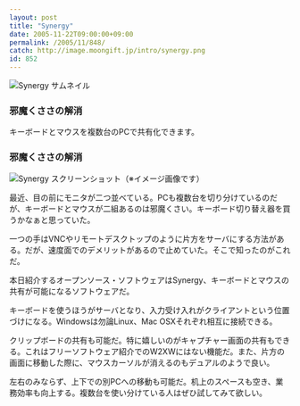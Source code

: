 ```yaml
---
layout: post
title: "Synergy"
date: 2005-11-22T09:00:00+09:00
permalink: /2005/11/848/
catch: http://image.moongift.jp/intro/synergy.png
id: 852
---
```

 ![Synergy サムネイル](http://image.moongift.jp/intro/synergy.s.png "Synergy サムネイル")
  

### 邪魔くささの解消
  
キーボードとマウスを複数台のPCで共有化できます。  
<!--more-->  

### 邪魔くささの解消
  

![Synergy スクリーンショット](http://image.moongift.jp/intro/synergy.png "Synergy スクリーンショット")（※イメージ画像です）

  

最近、目の前にモニタが二つ並べている。PCも複数台を切り分けているのだが、キーボードとマウスが二組あるのは邪魔くさい。キーボード切り替え器を買うかなぁと思っていた。

  

一つの手はVNCやリモートデスクトップのように片方をサーバにする方法がある。だが、速度面でのデメリットがあるので止めていた。そこで知ったのがこれだ。

  

本日紹介するオープンソース・ソフトウェアはSynergy、キーボードとマウスの共有が可能になるソフトウェアだ。

  

キーボードを使うほうがサーバとなり、入力受け入れがクライアントという位置づけになる。Windowsは勿論Linux、Mac OSXそれぞれ相互に接続できる。

  

クリップボードの共有も可能だ。特に嬉しいのがキャプチャー画面の共有もできる。これはフリーソフトウェア紹介でのW2XWにはない機能だ。また、片方の画面に移動した際に、マウスカーソルが消えるのもデュアルのようで良い。

  

左右のみならず、上下での別PCへの移動も可能だ。机上のスペースも空き、業務効率も向上する。複数台を使い分けている人はぜひ試してみて欲しい。

